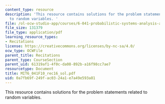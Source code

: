 ```yaml
---
content_type: resource
description: 'This resource contains solutions for the problem statements related
  to random variables. '
file: /ol-ocw-studio-app/courses/6-041-probabilistic-systems-analysis-and-applied-probability-fall-2010/0a7fb69f249fac0324a1e7a49e593a81_MIT6_041F10_rec16_sol.pdf
file_size: 131379
file_type: application/pdf
learning_resource_types:
- Recitations
license: https://creativecommons.org/licenses/by-nc-sa/4.0/
ocw_type: OCWFile
parent_title: Recitations
parent_type: CourseSection
parent_uid: 61319af1-4f0c-da08-892b-a16f98cc7ae7
resourcetype: Document
title: MIT6_041F10_rec16_sol.pdf
uid: 0a7fb69f-249f-ac03-24a1-e7a49e593a81
---
```

This resource contains solutions for the problem statements related to random variables. 